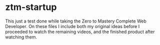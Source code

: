 # ztm-startup
This just a test done  while taking the Zero to Mastery Complete Web Developer. On these files I include both my original ideas before I proceeded to watch the remaining videos, and the finished product after watching them.

